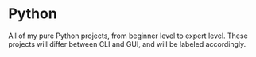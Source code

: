 # Python
 All of my pure Python projects, from beginner level to expert level. These projects will differ between CLI and GUI, and will be labeled accordingly.
